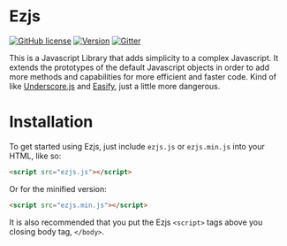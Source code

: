 # Ezjs

[![GitHub license](https://img.shields.io/badge/license-MIT-blue.svg?style=flat)](https://raw.githubusercontent.com/KingShimkus/Ezjs/master/LICENSE)
[![Version](https://img.shields.io/badge/version-1.0-yellow.svg?style=flat)](https://github.com/KingShimkus/Ezjs/blob/master/src/ezjs.js#L5)
[![Gitter](https://img.shields.io/badge/GITTER-join%20chat-45cba1.svg)](https://gitter.im/KingShimkus/Ezjs?utm_source=badge&utm_medium=badge&utm_campaign=pr-badge&utm_content=body_badge)

This is a Javascript Library that adds simplicity to a complex Javascript. It extends the prototypes of the default Javascript objects in order to add more methods and capabilities for more efficient and faster code. Kind of like [Underscore.js](http://underscorejs.org/) and [Easify](https://github.com/salexzee/Easify), just a little more dangerous. 


# Installation

To get started using Ezjs, just include `ezjs.js` or `ezjs.min.js` into your HTML, like so:

```html
<script src="ezjs.js"></script>
```
Or for the minified version:
```html
<script src="ezjs.min.js"></script>
```
It is also recommended that you put the Ezjs `<script>` tags above you closing body tag, `</body>`. 
